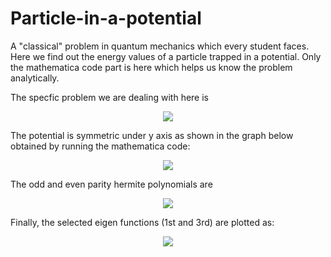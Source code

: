 # Particle-in-a-potential
A "classical" problem in quantum mechanics which every student faces. Here we find out the energy values of a particle trapped in a potential. Only the mathematica code part is here which helps us know the problem analytically.


The specfic problem we are dealing with here is 
<p align="center">
  <img src="http://imgur.com/eUIYwFT"/>
 </p>

The potential is symmetric under y axis as shown in the graph below obtained by running the mathematica code:
<p align="center">
  <img src="http://imgur.com/x9XJGyt"/>
 </p>

The odd and even parity hermite polynomials are 
<p align="center">
  <img src="http://imgur.com/CNWa09g"/>
 </p>

Finally, the selected eigen functions (1st and 3rd) are plotted as:
<p align="center">
  <img src="http://imgur.com/s7jdRsd"/>
 </p>

